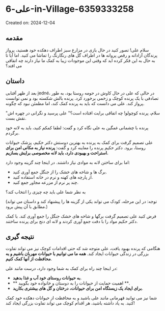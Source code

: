 # علی-6-in-Village-6359333258

Created on: 2024-12-04

**مقدمه**
---------------

سلام علی! تصور کنید در حال بازی در مزارع سبز اطراف دهکده خود هستید، پرواز پرندگان آزادانه و رقص پروانه ها در اطراف گل های رنگارنگ را تماشا می کنید. اما آیا تا به حال به این فکر کرده اید که وقتی این موجودات زیبا به کمک ما نیاز دارند چه اتفاقی می افتد؟

**داستان**
---------

 بعد از ظهر آفتابی jedné، در حالی که علی در حال کاوش در حومه روستا بود، به طور تصادفی با یک پرنده کوچک و زخمی برخورد کرد. پرنده بالش شکسته بود و نمی توانست پرواز کند. علی می دانست که باید به پرنده کمک کند، اما مطمئن نبود که چگونه.

"سلام، پرنده کوچولو! چه اتفاقی برایت افتاده است؟" علی پرسید و نگرانی در چهره اش نقش بست.

پرنده با چشمانی غمگین به علی نگاه کرد و گفت: لطفا کمکم کنید، باید به لانه خود برگردم.

علی تصمیم گرفت برای کمک به پرنده به بهترین دوستش دکتر حکیم، پزشک حیوانات روستا، برود. دکتر حکیم پرنده را معاینه کرد و گفت: **پرنده نیاز به مکانی امن برای استراحت و بهبودی دارد، باید لانه مخصوصی برایش بسازیم.**

اما برای ساختن لانه به موادی نیاز داشتند. در اینجا چند گزینه وجود دارد:

* برگ ها و شاخه های خشک را از جنگل جمع آوری کنید.
* از پارچه های کهنه و نرم در خانه استفاده کنید.
* چند پر نرم از مزرعه مجاور جمع کنید.

به نظر شما علی باید چه چیزی را انتخاب کند؟

(توجه: در این مرحله، کودک می تواند یکی از گزینه ها را پیشنهاد کند و داستان می تواند مطابق با آن پیش برود.)

فرض کنید علی تصمیم گرفت برگها و شاخه های خشک جنگل را جمع آوری کند. با کمک دکتر حکیم مواد را با دقت جمع آوری کردند و لانه ای دنج برای پرنده ساختند.

**نتیجه گیری**
--------------

هنگامی که پرنده بهبود یافت، علی متوجه شد که حتی اقدامات کوچک نیز می تواند تفاوت بزرگی در زندگی حیوانات ایجاد کند. **همه ما می توانیم با حیوانات مهربان باشیم و به محافظت از آنها کمک کنیم**.

در اینجا چند راه برای کمک به شما وجود دارد، درست مانند علی:

* **به حیوانات روستای خود آب و غذا بدهید**.
* ** اهمیت حمایت از حیوانات را به دوستان و خانواده خود بگویید **.
* **برای ایجاد یک زیستگاه امن برای حیوانات، درختان و گل های بیشتری بکارید**.

شما نیز می توانید قهرمانی مانند علی باشید و به محافظت از حیوانات دهکده خود کمک کنید. به یاد داشته باشید، هر اقدام کوچک می تواند تفاوت بزرگی ایجاد کند!